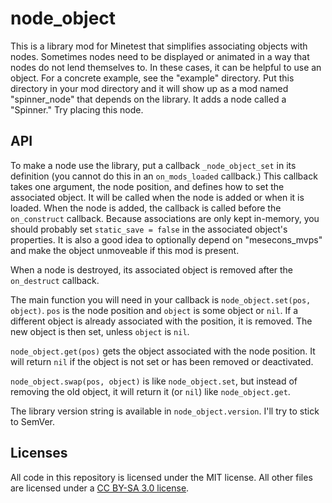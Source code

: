 # node\_object

This is a library mod for Minetest that simplifies associating objects with
nodes. Sometimes nodes need to be displayed or animated in a way that nodes do
not lend themselves to. In these cases, it can be helpful to use an object. For
a concrete example, see the "example" directory. Put this directory in your mod
directory and it will show up as a mod named "spinner\_node" that depends on
the library. It adds a node called a "Spinner." Try placing this node.

## API

To make a node use the library, put a callback `_node_object_set` in its
definition (you cannot do this in an `on_mods_loaded` callback.) This callback
takes one argument, the node position, and defines how to set the associated
object. It will be called when the node is added or when it is loaded. When the
node is added, the callback is called before the `on_construct` callback.
Because associations are only kept in-memory, you should probably set
`static_save = false` in the associated object's properties. It is also a good
idea to optionally depend on "mesecons\_mvps" and make the object unmoveable if
this mod is present.

When a node is destroyed, its associated object is removed after the
`on_destruct` callback.

The main function you will need in your callback is
`node_object.set(pos, object)`. `pos` is the node position and `object` is some
object or `nil`. If a different object is already associated with the position,
it is removed. The new object is then set, unless `object` is `nil`. 

`node_object.get(pos)` gets the object associated with the node position. It
will return `nil` if the object is not set or has been removed or deactivated.

`node_object.swap(pos, object)` is like `node_object.set`, but instead of
removing the old object, it will return it (or `nil`) like `node_object.get`.

The library version string is available in `node_object.version`. I'll try to
stick to SemVer.

## Licenses

All code in this repository is licensed under the MIT license. All other files
are licensed under a [CC BY-SA 3.0 license][1].

[1]: https://creativecommons.org/licenses/by-sa/3.0/
